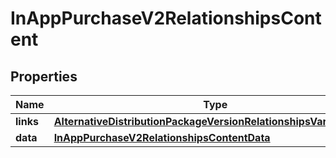 

# InAppPurchaseV2RelationshipsContent


## Properties

| Name | Type | Description | Notes |
|------------ | ------------- | ------------- | -------------|
|**links** | [**AlternativeDistributionPackageVersionRelationshipsVariantsLinks**](AlternativeDistributionPackageVersionRelationshipsVariantsLinks.md) |  |  [optional] |
|**data** | [**InAppPurchaseV2RelationshipsContentData**](InAppPurchaseV2RelationshipsContentData.md) |  |  [optional] |



